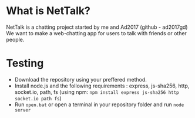 # What is NetTalk?
NetTalk is a chatting project started by me and Ad2017 (github - ad2017gd)
We want to make a web-chatting app for users to talk with friends or other people.

# Testing
- Download the repository using your preffered method.
- Install node.js and the following requirements : express, js-sha256, http, socket.io, path, fs (using npm: `npm install express js-sha256 http socket.io path fs`)
- Run `open.bat` or open a terminal in your repository folder and run `node server`
